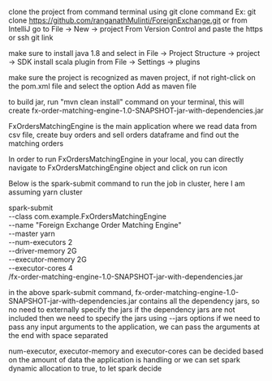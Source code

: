clone the project from command terminal using git clone command Ex: git clone https://github.com/ranganathMulinti/ForeignExchange.git
or from IntelliJ go to File -> New -> project From Version Control and paste the https or ssh git link

make sure to install java 1.8 and select in File -> Project Structure -> project -> SDK
install scala plugin from File -> Settings -> plugins

make sure the project is recognized as maven project, if not right-click on the pom.xml file and select the option Add as maven file

to build jar, run "mvn clean install" command on your terminal, this will create fx-order-matching-engine-1.0-SNAPSHOT-jar-with-dependencies.jar

FxOrdersMatchingEngine is the main application where we read data from csv file, create buy orders and sell orders dataframe and find out the matching orders

In order to run FxOrdersMatchingEngine in your local, you can directly navigate to FxOrdersMatchingEngine object and click on run icon

Below is the spark-submit command to run the job in cluster, here I am assuming yarn cluster

spark-submit \
--class com.example.FxOrdersMatchingEngine \
--name "Foreign Exchange Order Matching Engine" \
--master yarn \
--num-executors 2 \
--driver-memory 2G \
--executor-memory 2G \
--executor-cores 4 \
<path-to-jar>/fx-order-matching-engine-1.0-SNAPSHOT-jar-with-dependencies.jar

in the above spark-submit command, fx-order-matching-engine-1.0-SNAPSHOT-jar-with-dependencies.jar contains all the dependency jars, so no need to externally specify the jars
if the dependency jars are not included then we need to specify the jars using --jars options
if we need to pass any input arguments to the application, we can pass the arguments at the end with space separated

num-executor, executor-memory and executor-cores can be decided based on the amount of data the application is handling
or we can set spark dynamic allocation to true, to let spark decide